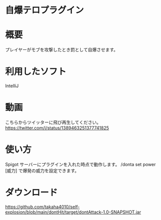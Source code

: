 # 自爆テロプラグイン
# 概要
プレイヤーがモブを攻撃したとき罰として自爆させます。
# 利用したソフト
 IntelliJ
# 動画
こちらからツイッターに飛び再生してください。https://twitter.com/i/status/1389463251377741825
# 使い方
Spigot サーバーにプラグインを入れた時点で動作します。
/donta set power [威力] で爆発の威力を設定できます。
# ダウンロード
https://github.com/takaha4010/self-explosion/blob/main/dontHit/target/dontAttack-1.0-SNAPSHOT.jar
